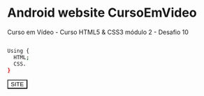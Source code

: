 # Android website CursoEmVideo
Curso em Vídeo - Curso HTML5 &amp; CSS3 módulo 2 - Desafio 10

```bash

Using {
  HTML;
  CSS.
}
```

<a href="https://valentim-gab.github.io/Android-website_CursoEmVideo/pages/android.html">
  <input style="background: transparent" type="button" value="SITE" />
</a>
